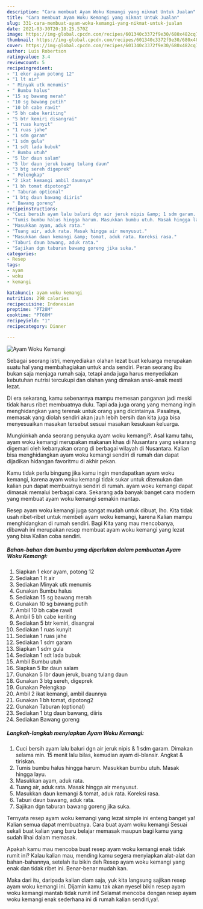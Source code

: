 ```yaml
---
description: "Cara membuat Ayam Woku Kemangi yang nikmat Untuk Jualan"
title: "Cara membuat Ayam Woku Kemangi yang nikmat Untuk Jualan"
slug: 331-cara-membuat-ayam-woku-kemangi-yang-nikmat-untuk-jualan
date: 2021-03-30T20:18:25.570Z
image: https://img-global.cpcdn.com/recipes/601340c3372f9e30/680x482cq70/ayam-woku-kemangi-foto-resep-utama.jpg
thumbnail: https://img-global.cpcdn.com/recipes/601340c3372f9e30/680x482cq70/ayam-woku-kemangi-foto-resep-utama.jpg
cover: https://img-global.cpcdn.com/recipes/601340c3372f9e30/680x482cq70/ayam-woku-kemangi-foto-resep-utama.jpg
author: Luis Robertson
ratingvalue: 3.4
reviewcount: 5
recipeingredient:
- "1 ekor ayam potong 12"
- "1 lt air"
- " Minyak utk menumis"
- " Bumbu halus"
- "15 sg bawang merah"
- "10 sg bawang putih"
- "10 bh cabe rawit"
- "5 bh cabe keriting"
- "5 btr kemiri disangrai"
- "1 ruas kunyit"
- "1 ruas jahe"
- "1 sdm garam"
- "1 sdm gula"
- "1 sdt lada bubuk"
- " Bumbu utuh"
- "5 lbr daun salam"
- "5 lbr daun jeruk buang tulang daun"
- "3 btg sereh digeprek"
- " Pelengkap"
- "2 ikat kemangi ambil daunnya"
- "1 bh tomat dipotong2"
- " Taburan optional"
- "1 btg daun bawang diiris"
- " Bawang goreng"
recipeinstructions:
- "Cuci bersih ayam lalu baluri dgn air jeruk nipis &amp; 1 sdm garam. Dimakan selama min. 15 menit lalu bilas, kemudian ayam di-blansir. Angkat &amp; tiriskan."
- "Tumis bumbu halus hingga harum. Masukkan bumbu utuh. Masak hingga layu."
- "Masukkan ayam, aduk rata."
- "Tuang air, aduk rata. Masak hingga air menyusut."
- "Masukkan daun kemangi &amp; tomat, aduk rata. Koreksi rasa."
- "Taburi daun bawang, aduk rata."
- "Sajikan dgn taburan bawang goreng jika suka."
categories:
- Resep
tags:
- ayam
- woku
- kemangi

katakunci: ayam woku kemangi 
nutrition: 298 calories
recipecuisine: Indonesian
preptime: "PT28M"
cooktime: "PT60M"
recipeyield: "1"
recipecategory: Dinner

---
```



![Ayam Woku Kemangi](https://img-global.cpcdn.com/recipes/601340c3372f9e30/680x482cq70/ayam-woku-kemangi-foto-resep-utama.jpg)

Sebagai seorang istri, menyediakan olahan lezat buat keluarga merupakan suatu hal yang membahagiakan untuk anda sendiri. Peran seorang ibu bukan saja menjaga rumah saja, tetapi anda juga harus menyediakan kebutuhan nutrisi tercukupi dan olahan yang dimakan anak-anak mesti lezat.

Di era  sekarang, kamu sebenarnya mampu memesan panganan jadi meski tidak harus ribet membuatnya dulu. Tapi ada juga orang yang memang ingin menghidangkan yang terenak untuk orang yang dicintainya. Pasalnya, memasak yang diolah sendiri akan jauh lebih bersih dan kita juga bisa menyesuaikan masakan tersebut sesuai masakan kesukaan keluarga. 



Mungkinkah anda seorang penyuka ayam woku kemangi?. Asal kamu tahu, ayam woku kemangi merupakan makanan khas di Nusantara yang sekarang digemari oleh kebanyakan orang di berbagai wilayah di Nusantara. Kalian bisa menghidangkan ayam woku kemangi sendiri di rumah dan dapat dijadikan hidangan favoritmu di akhir pekan.

Kamu tidak perlu bingung jika kamu ingin mendapatkan ayam woku kemangi, karena ayam woku kemangi tidak sukar untuk ditemukan dan kalian pun dapat membuatnya sendiri di rumah. ayam woku kemangi dapat dimasak memalui berbagai cara. Sekarang ada banyak banget cara modern yang membuat ayam woku kemangi semakin mantap.

Resep ayam woku kemangi juga sangat mudah untuk dibuat, lho. Kita tidak usah ribet-ribet untuk membeli ayam woku kemangi, karena Kalian mampu menghidangkan di rumah sendiri. Bagi Kita yang mau mencobanya, dibawah ini merupakan resep membuat ayam woku kemangi yang lezat yang bisa Kalian coba sendiri.

<!--inarticleads1-->

##### Bahan-bahan dan bumbu yang diperlukan dalam pembuatan Ayam Woku Kemangi:

1. Siapkan 1 ekor ayam, potong 12
1. Sediakan 1 lt air
1. Sediakan  Minyak utk menumis
1. Gunakan  Bumbu halus
1. Sediakan 15 sg bawang merah
1. Gunakan 10 sg bawang putih
1. Ambil 10 bh cabe rawit
1. Ambil 5 bh cabe keriting
1. Sediakan 5 btr kemiri, disangrai
1. Sediakan 1 ruas kunyit
1. Sediakan 1 ruas jahe
1. Sediakan 1 sdm garam
1. Siapkan 1 sdm gula
1. Sediakan 1 sdt lada bubuk
1. Ambil  Bumbu utuh
1. Siapkan 5 lbr daun salam
1. Gunakan 5 lbr daun jeruk, buang tulang daun
1. Gunakan 3 btg sereh, digeprek
1. Gunakan  Pelengkap
1. Ambil 2 ikat kemangi, ambil daunnya
1. Gunakan 1 bh tomat, dipotong2
1. Gunakan  Taburan (optional)
1. Sediakan 1 btg daun bawang, diiris
1. Sediakan  Bawang goreng




<!--inarticleads2-->

##### Langkah-langkah menyiapkan Ayam Woku Kemangi:

1. Cuci bersih ayam lalu baluri dgn air jeruk nipis &amp; 1 sdm garam. Dimakan selama min. 15 menit lalu bilas, kemudian ayam di-blansir. Angkat &amp; tiriskan.
1. Tumis bumbu halus hingga harum. Masukkan bumbu utuh. Masak hingga layu.
1. Masukkan ayam, aduk rata.
1. Tuang air, aduk rata. Masak hingga air menyusut.
1. Masukkan daun kemangi &amp; tomat, aduk rata. Koreksi rasa.
1. Taburi daun bawang, aduk rata.
1. Sajikan dgn taburan bawang goreng jika suka.




Ternyata resep ayam woku kemangi yang lezat simple ini enteng banget ya! Kalian semua dapat membuatnya. Cara buat ayam woku kemangi Sesuai sekali buat kalian yang baru belajar memasak maupun bagi kamu yang sudah lihai dalam memasak.

Apakah kamu mau mencoba buat resep ayam woku kemangi enak tidak rumit ini? Kalau kalian mau, mending kamu segera menyiapkan alat-alat dan bahan-bahannya, setelah itu bikin deh Resep ayam woku kemangi yang enak dan tidak ribet ini. Benar-benar mudah kan. 

Maka dari itu, daripada kalian diam saja, yuk kita langsung sajikan resep ayam woku kemangi ini. Dijamin kamu tak akan nyesel bikin resep ayam woku kemangi mantab tidak rumit ini! Selamat mencoba dengan resep ayam woku kemangi enak sederhana ini di rumah kalian sendiri,ya!.

